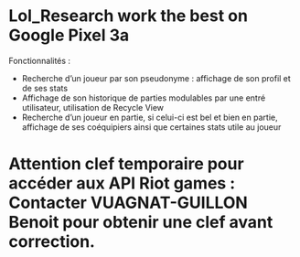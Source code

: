 # Lol_Research work the best on Google Pixel 3a
Fonctionnalités : 
-	Recherche d’un joueur par son pseudonyme : affichage de son profil et de ses stats
-	Affichage de son historique de parties modulables par une entré utilisateur, utilisation de Recycle View
-	Recherche d’un joueur en partie, si celui-ci est bel et bien en partie, affichage de ses coéquipiers ainsi que certaines stats utile au joueur

# Attention clef temporaire pour accéder aux API Riot games : Contacter VUAGNAT-GUILLON Benoit pour obtenir une clef avant correction.

